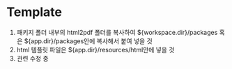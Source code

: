 # Template

1. 패키지 폴더 내부의 html2pdf 폴더를 복사하여 ${workspace.dir}/packages 혹은 ${app.dir}/packages안에 복사해서 붙여 넣을 것 
2. html 템플릿 파일은 ${app.dir}/resources/html안에 넣을 것 
3. 관련 수정 중 
